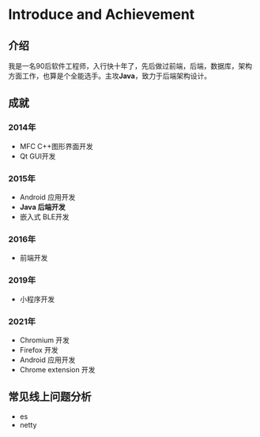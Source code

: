 # Introduce and Achievement

## 介绍

我是一名90后软件工程师，入行快十年了，先后做过前端，后端，数据库，架构方面工作，也算是个全能选手。主攻**Java**，致力于后端架构设计。

## 成就

### 2014年
- MFC C++图形界面开发
- Qt GUI开发

### 2015年
- Android 应用开发
- **Java 后端开发**
- 嵌入式 BLE开发

### 2016年
- 前端开发

### 2019年
- 小程序开发

### 2021年
- Chromium 开发
- Firefox 开发
- Android 应用开发
- Chrome extension 开发

## 常见线上问题分析
- es
- netty
